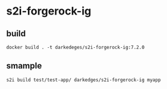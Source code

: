 # s2i-forgerock-ig

## build

```console
docker build . -t darkedeges/s2i-forgerock-ig:7.2.0
```

## smample

```console
s2i build test/test-app/ darkedges/s2i-forgerock-ig myapp
```
